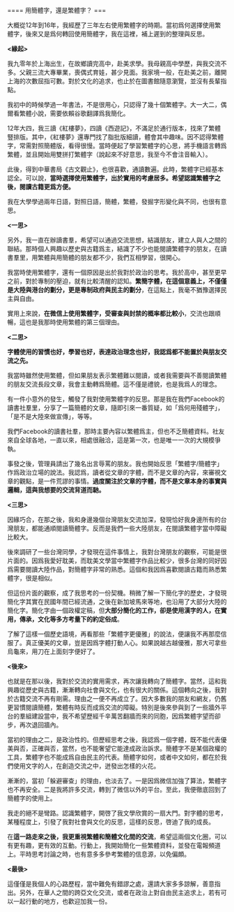 ==== 用簡體字，還是繁體字？ ===

大概從12年到16年，我經歷了三年左右使用繁體字的時期。當初爲何選擇使用繁體字，後來又是爲何轉回使用簡體字，我在這裡，補上遲到的整理與反思。

**<緣起>**

我九零年於上海出生，在故鄉讀完高中，赴美求學。我母親高中學歷，與我交流不多。父親三流大專畢業，喪偶式育娃，甚少見面。我家境一般，在赴美之前，離開上海的次數屈指可數。對於文化的追求，也止於在圖書館隨意瀏覽，並沒有長輩指點。

我初中的時候學過一年書法，不是很用心，只認得了幾十個繁體字。大一大二，偶爾看繁體小說，需要依賴谷歌翻譯爲我簡化。

12年大四，我三讀《紅樓夢》，四讀《西遊記》，不滿足於通行版本，找來了繁體豎排版。其中，《紅樓夢》還專門找了脂批版細讀，體會其中趣味。因不認得繁體字，常需對照簡體版，看得很慢。當時便起了學習繁體字的心思，將手機語言轉爲繁體，並且開始用雙拼打繁體字（說起來不好意思，我至今不會注音輸入）。

此後，得到中華書局《古文觀止》，也很喜歡，通讀數遍。此時，繁體字已經基本認全。可以說，**當時選擇使用繁體字，出於實用的考慮居多。希望認識繁體字之後，閱讀古籍更爲方便。**

我在大學學過兩年日語，對照日語，簡體，繁體，發掘字形變化與不同，也很有意思。

**<一思>**

另外，我一直在辦讀書羣，希望可以通過交流思想，結識朋友，建立人與人之間的聯結。那時個人興趣以歷史與古籍爲主，結識了不少也能閱讀繁體字的朋友，在讀書羣里，用繁體與用簡體的朋友都不少，我們互相學習，很開心。

我當時使用繁體字，還有一個原因是出於我對於政治的思考。我於高中，甚至更早之前，對於專制的壓迫，就有比較清醒的認知。**繁簡字體，在這個意義上，不僅僅是大陸與港台的劃分，更是專制政府與民主的劃分**，在這點上，我毫不猶豫選擇民主與自由。

實用上來說，**在微信上使用繁體字，受審查與封禁的概率都比較小**，交流也跟順暢，這也是我那時使用繁體的第三個理由。

**<二思>**

**字體使用的習慣也好，學習也好，表達政治理念也好，我認爲都不能置於與朋友交流之先。**

我當時雖然使用繁體，但如果朋友表示繁體難以閱讀，或者我需要與不善閱讀繁體的朋友交流長段文章，我會主動轉爲簡體。這不僅是禮貌，也是我爲人的理念。

有一件小意外的發生，觸發了我對使用繁體字的反思。那是我在我們Facebook的讀書社羣里，分享了一篇簡體的文章，隨即引來一番質疑，如「爲何用殘體字」，「是不是大陸來做宣傳」，等等。

我們Facebook的讀書社羣，那時主要內容以繁體爲主，但也不乏簡體資料。社友來自全球各地，一直以來，相處很融洽，這是第一次，也是唯一一次的大規模爭執。

事發之後，管理員請出了幾名出言辱罵的朋友。我也開始反思「繁體字/簡體字」作爲政治立場的說法。我認爲，讀者從文章的字體，而不是文章的內容，來審視文章的觀點，是一件荒謬的事情。**過度關注於文章的字體，而不是文章本身的事實與邏輯，這與我想要的交流背道而馳。**

**<三****思****>**

因緣巧合，在那之後，我和身邊幾個台灣朋友交流加深，發現恰好我身邊所有的台灣朋友，都能通順閱讀簡體字。反而是我們一些大陸朋友，在閱讀繁體字當中障礙比較大。

後來調研了一些台灣同學，才發現在這件事情上，我對台灣朋友的觀察，可能是很片面的。因爲我愛好耽美，而耽美文學當中繁體字作品比較少，很多台灣的同好因爲需要閱讀大陸作品，對簡體字非常的熟悉。這個和我因爲喜歡閱讀古籍而熟悉繁體字，很是相似。

但這份片面的觀察，成了我思考的一份契機。稍微了解一下簡化字的歷史，才發現簡化字其實在民國年間已經流通，之後在新加坡馬來等地，也沿用了大部分大陸的簡化字。簡化字由一個政權定稿，但**大部分簡化的工作，卻是使用漢字的人，在實用，傳承，文化等多方考量下的約定俗成**。

了解了這樣一個歷史語境，再看那些「繁體字更優雅」的說法，便讓我不再那麼信服了。真正優美的文章，豈是因爲字體打動人心。如果說越古越優雅，那大可拿些烏龜來，用刀在上面刻字便好了。

**<後來>**

也就是在那以後，我對於交流的實用需求，再次讓我轉向了簡體字。當然，這和我興趣從歷史與古籍，漸漸轉向社會與文化，也有很大的關係。這個轉向之後，我對於古籍交流不再有剛需。理由之一便不再成立了。因大多數我的朋友和網友，仍舊更習慣閱讀簡體，繁體有時反而成爲交流的障礙。特別是後來參與到了一些牆外平台的羣組建設當中，我不希望歷經千辛萬苦翻牆而來的同胞，因爲繁體字望而卻步，再次退回牆內。

當初的理由之二，是政治性的。但歷經思考之後，我認爲一個字體，既不能代表優美與否，正確與否，當然，也不能奢望它能達成政治訴求。簡體字不是某個政權的工具，繁體字也不能成爲自由民主的代表。簡體字如何，或者中文如何，都在於我們使用文字的人，在創造交流之中，迸發出怎樣的火花。

漸漸的，當初「躲避審查」的理由，也淡去了。一是因爲微信加強了算法，繁體字也不再安全。二是我將許多交流，轉到了微信以外的平台。至此，我便徹底回到了簡體字的使用上。

我走的絕不是彎路。認識繁體字，開啓了我文學欣賞的一扇大門。對字體的思考，某種程度上，引發了我對社會與文化的反思，這樣的反思，啓迪了我的成長。

在**這一路走來之後，我更重視繁體和簡體文化間的交流**，希望這兩個文化圈，可以有更有趣，更有效的互動。行動上，我開始簡化一些繁體資料，並發在電報頻道上。平時思考討論之時，也有意多多參考繁體的信息源，以免偏頗。

**<最後>**

這僅僅是我個人的心路歷程，當中難免有錯謬之處，還請大家多多諒解，善意指出。另外，在華人之間的跨亞文化交流，或者在政治上對自由民主追求上，若有可以一起行動的地方，也歡迎加我一份。